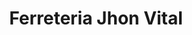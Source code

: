 ---
title: "Ferreteria Jhon Vital"
url: /comuna-3-manrique/ferreteria-jhon-vital/
shop: hardware
---